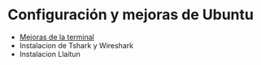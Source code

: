 # Configuración y mejoras de Ubuntu
* [Mejoras de la terminal](https://github.com/dpachecocl/Ubuntu24LTS/blob/main/01MejorasTerminal.md)
* Instalacion de Tshark y Wireshark
* Instalacion Llaitun
